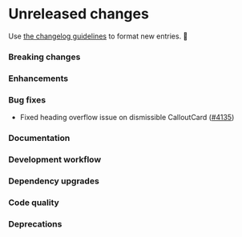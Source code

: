 # Unreleased changes

Use [the changelog guidelines](https://git.io/polaris-changelog-guidelines) to format new entries. 💜

### Breaking changes

### Enhancements

### Bug fixes

- Fixed heading overflow issue on dismissible CalloutCard ([#4135](https://github.com/Shopify/polaris-react/pull/4135))

### Documentation

### Development workflow

### Dependency upgrades

### Code quality

### Deprecations
